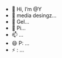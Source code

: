- 👋 Hi, I’m @Y
- 👀 media desingz...
- 🌱  Gel...
- 💞️  Pi...
- 📫  ...
- 😄 P: ...
- ⚡ : ...

<!---
Yaitzmee2/Yaitzmee2 is a ✨ pop ✨ repository its `README.md`s.
--->
